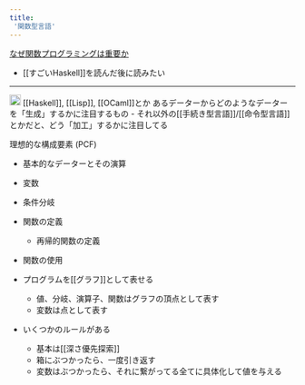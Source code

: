 ```yaml
---
title:
 '関数型言語'
---
```


[なぜ関数プログラミングは重要か](http://www.sampou.org/haskell/article/whyfp.html)
- [[すごいHaskell]]を読んだ後に読みたい

---
<img src='https://scrapbox.io/api/pages/blu3mo-public/情報科学の達人/icon' alt='情報科学の達人.icon' height="19.5"/>
[[Haskell]], [[Lisp]], [[OCaml]]とか
あるデーターからどのようなデーターを「生成」するかに注目するもの
- それ以外の[[手続き型言語]]/[[命令型言語]]とかだと、どう「加工」するかに注目してる

理想的な構成要素 (PCF)
- 基本的なデーターとその演算
- 変数
- 条件分岐
- 関数の定義
    - 再帰的関数の定義
- 関数の使用

- プログラムを[[グラフ]]として表せる
    - 値、分岐、演算子、関数はグラフの頂点として表す
    - 変数は点として表す
- いくつかのルールがある
    - 基本は[[深さ優先探索]]
    - 箱にぶつかったら、一度引き返す
    - 変数はぶつかったら、それに繋がってる全てに具体化して値を与える
